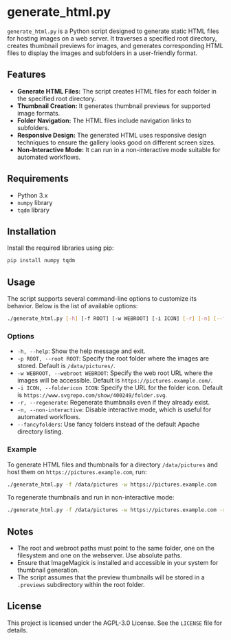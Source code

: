 # generate_html.py

`generate_html.py` is a Python script designed to generate static HTML files for hosting images on a web server. It traverses a specified root directory, creates thumbnail previews for images, and generates corresponding HTML files to display the images and subfolders in a user-friendly format.

## Features

- **Generate HTML Files:** The script creates HTML files for each folder in the specified root directory.
- **Thumbnail Creation:** It generates thumbnail previews for supported image formats.
- **Folder Navigation:** The HTML files include navigation links to subfolders.
- **Responsive Design:** The generated HTML uses responsive design techniques to ensure the gallery looks good on different screen sizes.
- **Non-Interactive Mode:** It can run in a non-interactive mode suitable for automated workflows.

## Requirements

- Python 3.x
- `numpy` library
- `tqdm` library

## Installation

Install the required libraries using pip:

```sh
pip install numpy tqdm
```

## Usage

The script supports several command-line options to customize its behavior. Below is the list of available options:

```sh
./generate_html.py [-h] [-f ROOT] [-w WEBROOT] [-i ICON] [-r] [-n] [--fancyfolders]
```

### Options

- `-h, --help`: Show the help message and exit.
- `-p ROOT, --root ROOT`: Specify the root folder where the images are stored. Default is `/data/pictures/`.
- `-w WEBROOT, --webroot WEBROOT`: Specify the web root URL where the images will be accessible. Default is `https://pictures.example.com/`.
- `-i ICON, --foldericon ICON`: Specify the URL for the folder icon. Default is `https://www.svgrepo.com/show/400249/folder.svg`.
- `-r, --regenerate`: Regenerate thumbnails even if they already exist.
- `-n, --non-interactive`: Disable interactive mode, which is useful for automated workflows.
- `--fancyfolders`: Use fancy folders instead of the default Apache directory listing.

### Example

To generate HTML files and thumbnails for a directory `/data/pictures` and host them on `https://pictures.example.com`, run:

```sh
./generate_html.py -f /data/pictures -w https://pictures.example.com
```

To regenerate thumbnails and run in non-interactive mode:

```sh
./generate_html.py -f /data/pictures -w https://pictures.example.com -r -n
```

## Notes

- The root and webroot paths must point to the same folder, one on the filesystem and one on the webserver. Use absolute paths.
- Ensure that ImageMagick is installed and accessible in your system for thumbnail generation.
- The script assumes that the preview thumbnails will be stored in a `.previews` subdirectory within the root folder.

## License

This project is licensed under the AGPL-3.0 License. See the `LICENSE` file for details.
